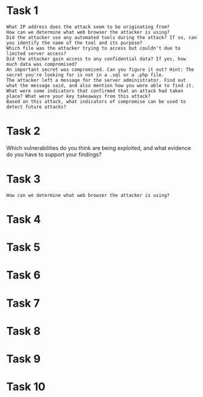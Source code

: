 # Task 1

    What IP address does the attack seem to be originating from?
    How can we determine what web browser the attacker is using?
    Did the attacker use any automated tools during the attack? If so, can you identify the name of the tool and its purpose?
    Which file was the attacker trying to access but couldn't due to limited server access?
    Did the attacker gain access to any confidential data? If yes, how much data was compromised?
    An important secret was compromised. Can you figure it out? Hint: The secret you're looking for is not in a .sql or a .php file.
    The attacker left a message for the server administrator. Find out what the message said, and also mention how you were able to find it.
    What were some indicators that confirmed that an attack had taken place? What were your key takeaways from this attack?
    Based on this attack, what indicators of compromise can be used to detect future attacks?


# Task 2
Which vulnerabilities do you think are being exploited, and what evidence do you have to support your findings?

# Task 3

    How can we determine what web browser the attacker is using?

# Task 4


# Task 5


# Task 6


# Task 7


# Task 8


# Task 9


# Task 10
